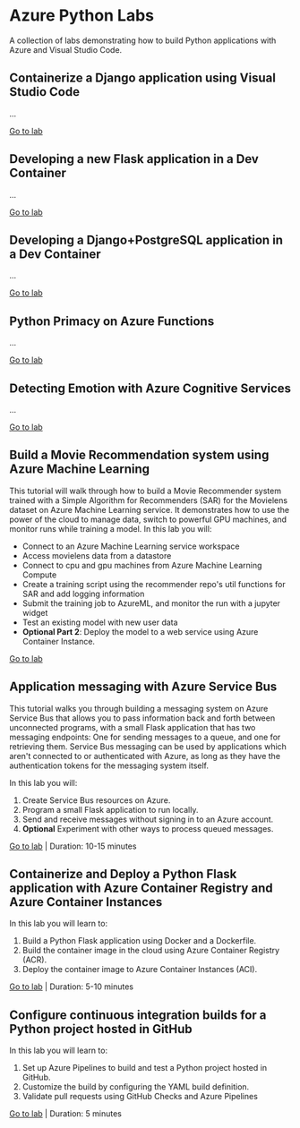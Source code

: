# Azure Python Labs

A collection of labs demonstrating how to build Python applications with Azure and Visual Studio Code.

## Containerize a Django application using Visual Studio Code

...

[Go to lab](1-vscode-django-docker/README.md)

## Developing a new Flask application in a Dev Container

...

[Go to lab](2a-vscode-flask-dev-container/README.md)

## Developing a Django+PostgreSQL application in a Dev Container

...

[Go to lab](2b-vscode-django-postgres-dev-container/README.md)

## Python Primacy on Azure Functions

...

[Go to lab](4-azure-functions-python/README.md)

## Detecting Emotion with Azure Cognitive Services

...

[Go to lab](5-jupyter-azure-cognitive-services-face/README.md)

## Build a Movie Recommendation system using Azure Machine Learning

This tutorial will walk through how to build a Movie Recommender system trained with a Simple Algorithm for Recommenders (SAR) for the Movielens dataset on Azure Machine Learning service. It demonstrates how to use the power of the cloud to manage data, switch to powerful GPU machines, and monitor runs while training a model. In this lab you will:

- Connect to an Azure Machine Learning service workspace
- Access movielens data from a datastore
- Connect to cpu and gpu machines from Azure Machine Learning Compute
- Create a training script using the recommender repo's util functions for SAR and add logging information
- Submit the training job to AzureML, and monitor the run with a jupyter widget
- Test an existing model with new user data
- **Optional Part 2**: Deploy the model to a web service using Azure Container Instance.

[Go to lab](6-azureml-movie-recommendation/README.md)

## Application messaging with Azure Service Bus

This tutorial walks you through building a messaging system on Azure Service Bus that allows you to pass information back and forth between unconnected programs,
with a small Flask application that has two messaging endpoints: One for sending messages to a queue, and one for retrieving them. Service Bus messaging can
be used by applications which aren't connected to or authenticated with Azure, as long as they have the authentication tokens for the messaging system itself.

In this lab you will:

1. Create Service Bus resources on Azure.
2. Program a small Flask application to run locally.
3. Send and receive messages without signing in to an Azure account.
4. **Optional** Experiment with other ways to process queued messages.

[Go to lab](8-azure-service-bus-messaging/README.md) | Duration: 10-15 minutes

## Containerize and Deploy a Python Flask application with Azure Container Registry and Azure Container Instances

In this lab you will learn to:
1. Build a Python Flask application using Docker and a Dockerfile.
2. Build the container image in the cloud using Azure Container Registry (ACR).
3. Deploy the container image to Azure Container Instances (ACI).

[Go to lab](3-azure-cli-flask-registry-container-instances/README.md) | Duration: 5-10 minutes

## Configure continuous integration builds for a Python project hosted in GitHub

In this lab you will learn to:
1. Set up Azure Pipelines to build and test a Python project hosted in GitHub.
2. Customize the build by configuring the YAML build definition.
3. Validate pull requests using GitHub Checks and Azure Pipelines

[Go to lab](7-azure-pipelines-ci/README.md) | Duration: 5 minutes
